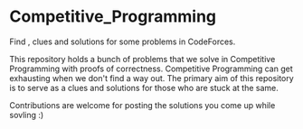 # Competitive_Programming
Find , clues and solutions for some problems in CodeForces.

This repository holds a bunch of problems that we solve in Competitive Programming with proofs of correctness.
Competitive Programming can get exhausting when we don't find a way out.
The primary aim of this repository is to serve as a clues and solutions for those who are stuck at the same.

Contributions are welcome for posting the solutions you come up while sovling :)
